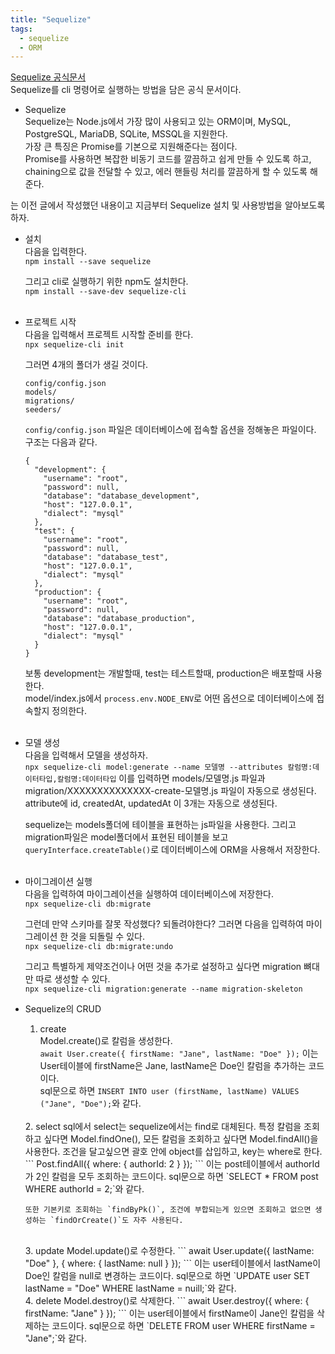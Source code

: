 ```yaml
---
title: "Sequelize"
tags:
  - sequelize
  - ORM
---
```

  
[Sequelize 공식문서](https://sequelize.org/master/manual/migrations.html)  
Sequelize를 cli 명령어로 실행하는 방법을 담은 공식 문서이다.  

- Sequelize  
  Sequelize는 Node.js에서 가장 많이 사용되고 있는 ORM이며, MySQL, PostgreSQL, MariaDB, SQLite, MSSQL을 지원한다.  
  가장 큰 특징은 Promise를 기본으로 지원해준다는 점이다.  
  Promise를 사용하면 복잡한 비동기 코드를 깔끔하고 쉽게 만들 수 있도록 하고, chaining으로 값을 전달할 수 있고, 에러 핸들링 처리를 깔끔하게 할 수 있도록 해준다.  

는 이전 글에서 작성했던 내용이고 지금부터 Sequelize 설치 및 사용방법을 알아보도록 하자.  

- 설치  
  다음을 입력한다.  
  `npm install --save sequelize`
  
  그리고 cli로 실행하기 위한 npm도 설치한다.  
  `npm install --save-dev sequelize-cli`  
  <br>
- 프로젝트 시작  
  다음을 입력해서 프로젝트 시작할 준비를 한다.  
  `npx sequelize-cli init`  
  
  그러면 4개의 폴더가 생길 것이다.  
  ```
  config/config.json
  models/
  migrations/
  seeders/
  ```
  
  `config/config.json` 파일은 데이터베이스에 접속할 옵션을 정해놓은 파일이다. 구조는 다음과 같다.  
  ```
  {
    "development": {
      "username": "root",
      "password": null,
      "database": "database_development",
      "host": "127.0.0.1",
      "dialect": "mysql"
    },
    "test": {
      "username": "root",
      "password": null,
      "database": "database_test",
      "host": "127.0.0.1",
      "dialect": "mysql"
    },
    "production": {
      "username": "root",
      "password": null,
      "database": "database_production",
      "host": "127.0.0.1",
      "dialect": "mysql"
    }
  }
  ```
  보통 development는 개발할때, test는 테스트할때, production은 배포할때 사용한다.  
  model/index.js에서 `process.env.NODE_ENV`로 어떤 옵션으로 데이터베이스에 접속할지 정의한다.  
  <br>
- 모델 생성  
  다음을 입력해서 모델을 생성하자.  
  `npx sequelize-cli model:generate --name 모델명 --attributes 칼럼명:데이터타입,칼럼명:데이터타입`
  이를 입력하면 models/모델명.js 파일과 migration/XXXXXXXXXXXXXX-create-모델명.js 파일이 자동으로 생성된다.  
  attribute에 id, createdAt, updatedAt 이 3개는 자동으로 생성된다.  
  
  sequelize는 models폴더에 테이블을 표현하는 js파일을 사용한다. 그리고 migration파일은 model폴더에서 표현된 테이블을 보고 `queryInterface.createTable()`로 데이터베이스에 ORM을 사용해서 저장한다.  
  <br>
- 마이그레이션 실행  
  다음을 입력하여 마이그레이션을 실행하여 데이터베이스에 저장한다.  
  `npx sequelize-cli db:migrate`
  
  그런데 만약 스키마를 잘못 작성했다? 되돌려야한다? 그러면 다음을 입력하여 마이그레이션 한 것을 되돌릴 수 있다.  
  `npx sequelize-cli db:migrate:undo`
  
  그리고 특별하게 제약조건이나 어떤 것을 추가로 설정하고 싶다면 migration 뼈대만 따로 생성할 수 있다.  
  `npx sequelize-cli migration:generate --name migration-skeleton`
  <br>
- Sequelize의 CRUD  
  1. create  
    Model.create()로 칼럼을 생성한다.  
    `await User.create({ firstName: "Jane", lastName: "Doe" });`
    이는 User테이블에 firstName은 Jane, lastName은 Doe인 칼럼을 추가하는 코드이다.  
    sql문으로 하면 `INSERT INTO user (firstName, lastName) VALUES ("Jane", "Doe");`와 같다.  
    <br>
  2. select  
    sql에서 select는 sequelize에서는 find로 대체된다. 특정 칼럼을 조회하고 싶다면 Model.findOne(), 모든 칼럼을 조회하고 싶다면 Model.findAll()을 사용한다.  
    조건을 달고싶으면 괄호 안에 object를 삽입하고, key는 where로 한다.  
      ```
      Post.findAll({
        where: {
          authorId: 2
        }
      });
      ```
      이는 post테이블에서 authorId가 2인 칼럼을 모두 조회하는 코드이다.  
      sql문으로 하면 `SELECT * FROM post WHERE authorId = 2;`와 같다.  
    
      또한 기본키로 조회하는 `findByPk()`, 조건에 부합되는게 있으면 조회하고 없으면 생성하는 `findOrCreate()`도 자주 사용된다.  
    <br>
  3. update  
    Model.update()로 수정한다.  
      ```
      await User.update({ lastName: "Doe" }, {
        where: {
          lastName: null
        }
      });
      ```
      이는 user테이블에서 lastName이 Doe인 칼럼을 null로 변경하는 코드이다.  
      sql문으로 하면 `UPDATE user SET lastName = "Doe" WHERE lastName = nuill;`와 같다.  
    <br>
  4. delete  
    Model.destroy()로 삭제한다.  
      ```
      await User.destroy({
        where: {
          firstName: "Jane"
        }
      });
      ```
      이는 user테이블에서 firstName이 Jane인 칼럼을 삭제하는 코드이다.  
      sql문으로 하면 `DELETE FROM user WHERE firstName = "Jane";`와 같다.  
